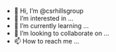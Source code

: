 - 👋 Hi, I’m @csrhillsgroup
- 👀 I’m interested in ...
- 🌱 I’m currently learning ...
- 💞️ I’m looking to collaborate on ...
- 📫 How to reach me ...

<!---
csrhillsgroup/csrhillsgroup is a ✨ special ✨ repository because its `README.md` (this file) appears on your GitHub profile.
You can click the Preview link to take a look at your changes.
--->

